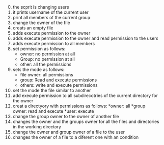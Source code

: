 0) the scprit is changing users
1) it prints username of the current user
2) print all members of the current group
3) change the owner of the file
4) creats an empty file
5) adds execute permission to the owner
6) adds execute permission to the owner and read permission to the users
7) adds execute permission to all members
8) set permission as follows:
   * owner: no permission at all
   * Group: no permission at all
   * other: all the permissions
9) sets the mode as follows:
   * file owner: all permissions
   * group: Read and execute permissions
   * others: write and execute permissions
10) set the mode the file similar to another
11) add execute permission to all subdirecotries of the current directory for the owner
12) creat a directyory with permissions as follows:
   *owner: all
   *group owner: read and execute
   *user: execute
13) change the group owner to the owner of another file
14) changes the owner and the groups owner for all the files and directories in the working directory
15) change the owner and group owner of a file to the user
16) changes the owner of a file to a diferent one with an condition
